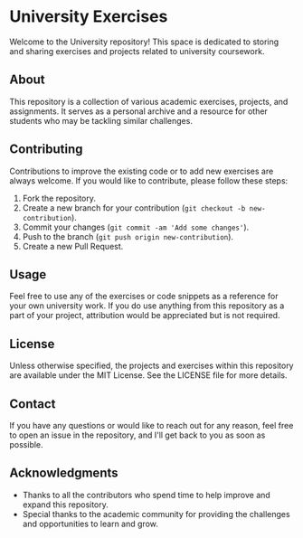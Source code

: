 # University Exercises

Welcome to the University repository! This space is dedicated to storing and sharing exercises and projects related to university coursework.

## About

This repository is a collection of various academic exercises, projects, and assignments. It serves as a personal archive and a resource for other students who may be tackling similar challenges.

## Contributing

Contributions to improve the existing code or to add new exercises are always welcome. If you would like to contribute, please follow these steps:

1. Fork the repository.
2. Create a new branch for your contribution (`git checkout -b new-contribution`).
3. Commit your changes (`git commit -am 'Add some changes'`).
4. Push to the branch (`git push origin new-contribution`).
5. Create a new Pull Request.

## Usage

Feel free to use any of the exercises or code snippets as a reference for your own university work. If you do use anything from this repository as a part of your project, attribution would be appreciated but is not required.

## License

Unless otherwise specified, the projects and exercises within this repository are available under the MIT License. See the LICENSE file for more details.

## Contact

If you have any questions or would like to reach out for any reason, feel free to open an issue in the repository, and I'll get back to you as soon as possible.

## Acknowledgments

- Thanks to all the contributors who spend time to help improve and expand this repository.
- Special thanks to the academic community for providing the challenges and opportunities to learn and grow.
